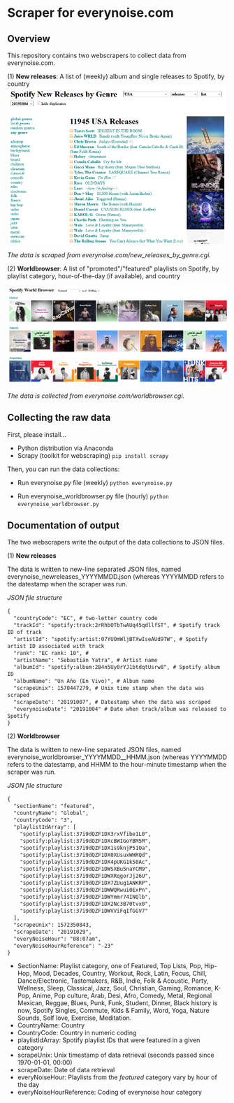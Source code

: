 # Scraper for everynoise.com

## Overview

This repository contains two webscrapers to collect data from everynoise.com. 

(1) **New releases**: A list of (weekly) album and single releases to Spotify, by country
![Screenshot](/doc/everynoise_newrelease_by_genre.png)

*The data is scraped from everynoise.com/new_releases_by_genre.cgi.*

(2) **Worldbrowser**: A list of "promoted"/"featured" playlists on Spotify, by playlist category, hour-of-the-day (if available), and country

![Screenshot](/doc/everynoise_worldbrowser.png)

*The data is collected from everynoise.com/worldbrowser.cgi.*

## Collecting the raw data

First, please install...
- Python distribution via Anaconda
- Scrapy (toolkit for webscraping)
  `pip install scrapy` 

Then, you can run the data collections:
- Run everynoise.py file (weekly)
`python everynoise.py`

- Run everynoise_worldbrowser.py file (hourly)
`python everynoise_worldbrowser.py`

## Documentation of output

The two webscrapers write the output of the data collections to JSON files.

(1) **New releases**

The data is written to new-line separated JSON files, named everynoise_newreleases_YYYYMMDD.json (whereas YYYYMMDD refers to the datestamp when the scraper was run.

*JSON file structure*

``` 
{
  "countryCode": "EC", # two-letter country code
  "trackId": "spotify:track:2rRhbOTbTwAUq45qdllfST", # Spotify track ID of track
  "artistId": "spotify:artist:07YUOmWljBTXwIseAUd9TW", # Spotify artist ID associated with track
  "rank": "EC rank: 10", # 
  "artistName": "Sebastián Yatra", # Artist name
  "albumId": "spotify:album:2B4n5Uy0rYJ1btdqtUsrw8", # Spotify album ID
  "albumName": "Un Año (En Vivo)", # Album name
  "scrapeUnix": 1570447279, # Unix time stamp when the data was scraped
  "scrapeDate": "20191007", # Datestamp when the data was scraped
  "everynoiseDate": "20191004" # Date when track/album was released to Spotify
}

``` 

(2) **Worldbrowser**

The data is written to new-line separated JSON files, named everynoise_worldbrowser_YYYYMMDD__HHMM.json (whereas YYYYMMDD refers to the datestamp, and HHMM to the hour-minute timestamp when the scraper was run.


*JSON file structure*

```
{
  "sectionName": "featured",
  "countryName": "Global",
  "countryCode": "3",
  "playlistIdArray": [
    "spotify:playlist:37i9dQZF1DX3rxVfibe1L0",
    "spotify:playlist:37i9dQZF1DXcBWIGoYBM5M",
    "spotify:playlist:37i9dQZF1DX1s9knjP51Oa",
    "spotify:playlist:37i9dQZF1DX0XUsuxWHRQd",
    "spotify:playlist:37i9dQZF1DX4pUKG1kS0Ac",
    "spotify:playlist:37i9dQZF1DWSXBu5naYCM9",
    "spotify:playlist:37i9dQZF1DWXRqgorJj26U",
    "spotify:playlist:37i9dQZF1DX7ZUug1ANKRP",
    "spotify:playlist:37i9dQZF1DWWQRwui0ExPn",
    "spotify:playlist:37i9dQZF1DWYmmr74INQlb",
    "spotify:playlist:37i9dQZF1DX2Nc3B70tvx0",
    "spotify:playlist:37i9dQZF1DWVViFqIfGGV7"
  ],
  "scrapeUnix": 1572350843,
  "scrapeDate": "20191029",
  "everyNoiseHour": "08:07am",
  "everyNoiseHourReference": "-23"
}
```

* SectionName: Playlist category, one of Featured, Top Lists, Pop, Hip-Hop, Mood, Decades, Country, Workout, Rock, Latin, Focus, Chill, Dance/Electronic, Tastemakers, R&B, Indie, Folk & Acoustic, Party, Wellness, Sleep, Classical, Jazz, Soul, Christian, Gaming, Romance, K-Pop, Anime, Pop culture, Arab, Desi, Afro, Comedy, Metal, Regional Mexican, Reggae, Blues, Punk, Funk, Student, Dinner, Black history is now, Spotify Singles, Commute, Kids & Family, Word, Yoga, Nature Sounds, Self love, Exercise, Meditation.
* CountryName: Country
* CountryCode: Country in numeric coding
* playlistIdArray: Spotify playlist IDs that were featured in a given category
* scrapeUnix: Unix timestamp of data retrieval (seconds passed since 1970-01-01, 00:00)
* scrapeDate: Date of data retrieval
* everyNoiseHour: Playlists from the *featured* category vary by hour of the day
* everyNoiseHourReference: Coding of everynoise hour category
